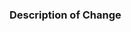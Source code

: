 <!--
  Before opening the request, make sure that all the listed conditions are met.

  - Code is up-to-date with the `main` branch.
  - `pnpm test (npm run test)` passes with this change.
  - The new commits follow conventions explained in [CONTRIBUTING.md](https://github.com/Wondermarin/react-color-palette/blob/master/.github/CONTRIBUTING.md)

  If your PR adds new functionality, you should also change the `demo`!
-->

### Description of Change

<!--
  A brief description of what you did and why the project needs it.
-->

<!--
  Thank you for helping the project, thanks to you it will live <3
-->
